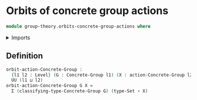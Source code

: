 # Orbits of concrete group actions

```agda
module group-theory.orbits-concrete-group-actions where
```

<details><summary>Imports</summary>
```agda
open import group-theory.concrete-group-actions
open import group-theory.concrete-groups
open import foundation.dependent-pair-types
open import foundation.functions
open import foundation.sets
open import foundation.universe-levels
```
</details>

## Definition

```agda
orbit-action-Concrete-Group :
  {l1 l2 : Level} (G : Concrete-Group l1) (X : action-Concrete-Group l2 G) →
  UU (l1 ⊔ l2)
orbit-action-Concrete-Group G X =
  Σ (classifying-type-Concrete-Group G) (type-Set ∘ X)
```
